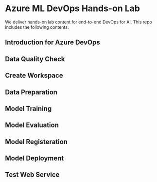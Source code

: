 # Azure ML DevOps Hands-on Lab

We deliver hands-on lab content for end-to-end DevOps for AI. This repo includes the following contents.

## Introduction for Azure DevOps

## Data Quality Check

## Create Workspace

## Data Preparation

## Model Training

## Model Evaluation

## Model Registeration

## Model Deployment

## Test Web Service

